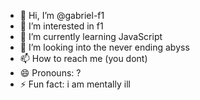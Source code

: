 - 👋 Hi, I’m @gabriel-f1
- 👀 I’m interested in f1
- 🌱 I’m currently learning JavaScript
- 💞️ I’m looking into the never ending abyss
- 📫 How to reach me (you dont)
- 😄 Pronouns: ?
- ⚡ Fun fact: i am mentally ill

<!---
gabriel-f1/gabriel-f1 is a ✨ special ✨ repository because its `README.md` (this file) appears on your GitHub profile.
You can click the Preview link to take a look at your changes.
--->
